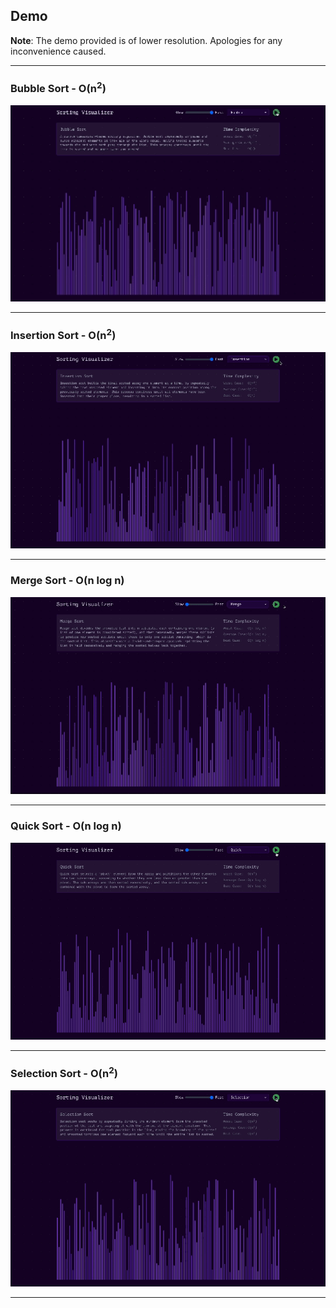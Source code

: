 ## Demo

**Note**: The demo provided is of lower resolution. Apologies for any inconvenience caused.

---

### Bubble Sort - O(n<sup>2</sup>)

<img src="./demo/Bubblesort.gif" width="650">

---
### Insertion Sort - O(n<sup>2</sup>)

<img src="./demo/Insertionsort.gif" width="650">

---

### Merge Sort - O(n log n)

<img src="./demo/Mergesort.gif" width="650">

---

### Quick Sort - O(n log n)

<img src="./demo/Quicksort.gif" width="650">

---

### Selection Sort - O(n<sup>2</sup>)

<img src="./demo/Selectionsort.gif" width="650">

---
